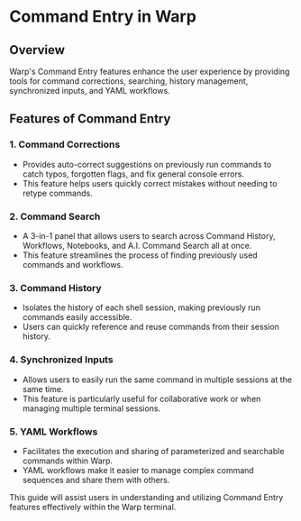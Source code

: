 # Command Entry in Warp

## Overview
Warp's Command Entry features enhance the user experience by providing tools for command corrections, searching, history management, synchronized inputs, and YAML workflows.

## Features of Command Entry

### 1. Command Corrections
- Provides auto-correct suggestions on previously run commands to catch typos, forgotten flags, and fix general console errors.
- This feature helps users quickly correct mistakes without needing to retype commands.

### 2. Command Search
- A 3-in-1 panel that allows users to search across Command History, Workflows, Notebooks, and A.I. Command Search all at once.
- This feature streamlines the process of finding previously used commands and workflows.

### 3. Command History
- Isolates the history of each shell session, making previously run commands easily accessible.
- Users can quickly reference and reuse commands from their session history.

### 4. Synchronized Inputs
- Allows users to easily run the same command in multiple sessions at the same time.
- This feature is particularly useful for collaborative work or when managing multiple terminal sessions.

### 5. YAML Workflows
- Facilitates the execution and sharing of parameterized and searchable commands within Warp.
- YAML workflows make it easier to manage complex command sequences and share them with others.

This guide will assist users in understanding and utilizing Command Entry features effectively within the Warp terminal.
